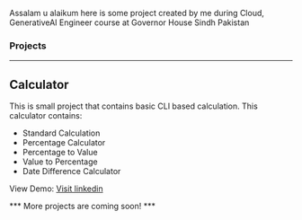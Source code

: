 Assalam u alaikum here is some project created by me during Cloud, GenerativeAI Engineer course at Governor House Sindh Pakistan

### Projects
<hr />

## Calculator
This is small project that contains basic CLI based calculation. This calculator contains:
<ul>
<li> Standard Calculation</li>
<li> Percentage Calculator</li>
<li> Percentage to Value</li>
<li> Value to Percentage</li>
<li> Date Difference Calculator</li>
</ul>

View Demo: [Visit linkedin](https://www.linkedin.com/posts/sarfarazunar_typescript-governorsindh-projects-activity-7171425532675309570-v6po?utm_source=share&utm_medium=member_desktop)

 *** More projects are coming soon! ***
